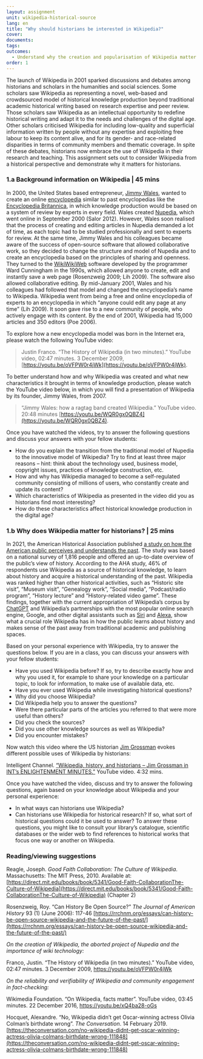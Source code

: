 ```yaml
---
layout: assignment
unit: wikipedia-historical-source 
lang: en
title: "Why should historians be interested in Wikipedia?"
cover:
documents:
tags:
outcomes: 
  - Understand why the creation and popularisation of Wikipedia matter for historians 
order: 1
---
```

The launch of Wikipedia in 2001 sparked discussions and debates among historians and scholars in the humanities and social sciences. Some scholars saw Wikipedia as representing a novel, web-based and crowdsourced model of historical knowledge production beyond traditional academic historical writing based on research expertise and peer review. Those scholars saw Wikipedia as an intellectual opportunity to redefine historical writing and adapt it to the needs and challenges of the digital age. Other scholars criticised Wikipedia for including low-quality and superficial information written by people without any expertise and exploiting free labour to keep its content alive, and for its gender- and race-related disparities in terms of community members and thematic coverage. In spite of these debates, historians now embrace the use of Wikipedia in their research and teaching. This assignment sets out to consider Wikipedia from a historical perspective and demonstrate why it matters for historians.

<!-- more -->

<!-- briefing-student -->

### 1.a Background information on Wikipedia | 45 mins
<!-- section-contents -->

In 2000, the United States based entrepreneur, [Jimmy Wales](https://en.wikipedia.org/wiki/Jimmy_Wales), wanted to create an online [encyclopedia](https://en.wikipedia.org/wiki/Encyclopedia) similar to past encyclopedias like the [Encyclopedia Britannica](https://www.britannica.com/), in which knowledge production would be based on a system of review by experts in every field. Wales created [Nupedia](https://en.wikipedia.org/wiki/Nupedia), which went online in September 2000 (Salor 2012). However, Wales soon realised that the process of creating and editing articles in Nupedia demanded a lot of time, as each topic had to be studied professionally and sent to experts for review. At the same time, Jimmy Wales and his colleagues became aware of the success of open-source software that allowed collaborative work, so they decided to change the structure and model of Nupedia and to create an encyclopedia based on the principles of sharing and openness. They turned to the [WikiWikiWeb](https://en.wikipedia.org/wiki/WikiWikiWeb) software developed by the programmer Ward Cunningham in the 1990s, which allowed anyone to create, edit and instantly save a web page (Rosenzweig 2009; Lih 2009). The software also allowed collaborative editing. By mid-January 2001, Wales and his colleagues had followed that model and changed the encyclopedia’s name to Wikipedia. Wikipedia went from being a free and online encyclopedia of experts to an encyclopedia in which “anyone could edit any page at any time” (Lih 2009). It soon gave rise to a new community of people, who actively engage with its content. By the end of 2001, Wikipedia had 15,000 articles and 350 editors (Poe 2006).

To explore how a new encyclopedia model was born in the Internet era, please watch the following YouTube video: 

> Justin Franco. “The History of Wikipedia (in two minutes).” YouTube video, 02:47 minutes. 3 December 2009, [https://youtu.be/oVFPW0r4jWk](https://youtu.be/oVFPW0r4jWk). 

To better understand how and why Wikipedia was created and what new characteristics it brought in terms of knowledge production, please watch the YouTube video below, in which you will find a presentation of Wikipedia by its founder, Jimmy Wales, from 2007.

> “Jimmy Wales: how a ragtag band created Wikipedia.” YouTube video. 20:48 minutes [https://youtu.be/WQR0gx0QBZ4](https://youtu.be/WQR0gx0QBZ4).
 

Once you have watched the videos, try to answer the following questions and discuss your answers with your fellow students:
- How do you explain the transition from the traditional model of Nupedia to the innovative model of Wikipedia? Try to find at least three major reasons – hint: think about the technology used, business model, copyright issues, practices of knowledge construction, etc.
- How and why has Wikipedia managed to become a self-regulated community consisting of millions of users, who constantly create and update its content?
- Which characteristics of Wikipedia as presented in the video did you as historians find most interesting?
- How do these characteristics affect historical knowledge production in the digital age?

<!-- section -->

### 1.b Why does Wikipedia matter for historians? | 25 mins
<!-- section-contents -->

In 2021, the American Historical Association published [a study on how the American public perceives and understands the past](https://www.historians.org/research-and-publications/perspectives-on-history/september-2021/a-snapshot-of-the-publics-views-on-history-national-poll-offers-valuable-insights-for-historians-and-advocates). The study was based on a national survey of 1,816 people and offered an up-to-date overview of the public’s view of history. According to the AHA study, 46% of respondents use Wikipedia as a source of historical knowledge, to learn about history and acquire a historical understanding of the past. Wikipedia was ranked higher than other historical activities, such as “Historic site visit”, “Museum visit”, “Genealogy work”, “Social media”, “Podcast/radio program”, “History lecture” and “History-related video game”. These findings, together with the current appropriation of Wikipedia’s corpus by [ChatGPT](https://en.wikipedia.org/wiki/ChatGPT) and Wikipedia’s partnerships with the most popular online search engine, Google, and other digital assistants such as [Siri](https://en.wikipedia.org/wiki/Siri) and [Alexa](https://en.wikipedia.org/wiki/Amazon_Alexa), show what a crucial role Wikipedia has in how the public learns about history and makes sense of the past away from traditional academic and publishing spaces. 

Based on your personal experience with Wikipedia, try to answer the questions below. If you are in a class, you can discuss your answers with your fellow students:

- Have you used Wikipedia before? If so, try to describe exactly how and why you used it, for example to share your knowledge on a particular topic, to look for information, to make use of available data, etc.
- Have you ever used Wikipedia while investigating historical questions? 
- Why did you choose Wikipedia?
- Did Wikipedia help you to answer the questions?
- Were there particular parts of the articles you referred to that were more useful than others?
- Did you check the sources?
- Did you use other knowledge sources as well as Wikipedia?
- Did you encounter mistakes? 

Now watch this video where the US historian [Jim Grossman](https://www.historians.org/person/jim-grossman/) evokes different possible uses of Wikipedia by historians: 

Intelligent Channel. [“Wikipedia, history, and historians – Jim Grossman in INT’s ENLIGHTENMENT MINUTES.”](https://youtu.be/S-Yj7V6d54Q) YouTube video. 4:32 mins.   

Once you have watched the video, discuss and try to answer the following questions, again based on your knowledge about Wikipedia and your personal experience:
- In what ways can historians use Wikipedia? 
- Can historians use Wikipedia for historical research? If so, what sort of historical questions could it be used to answer? 
To answer these questions, you might like to consult your library’s catalogue, scientific databases or the wider web to find references to historical works that focus one way or another on Wikipedia. 

<!-- section -->

### Reading/viewing suggestions
<!-- section-contents --> 
Reagle, Joseph. *Good Faith Collaboration: The Culture of Wikipedia*. Massachusetts: The MIT Press, 2010. Available at: [https://direct.mit.edu/books/book/5341/Good-Faith-CollaborationThe-Culture-of-Wikipedia](https://direct.mit.edu/books/book/5341/Good-Faith-CollaborationThe-Culture-of-Wikipedia) (Chapter 2)

Rosenzweig, Roy. “Can History Be Open Source?” *The Journal of American History* 93 (1) (June 2006): 117-46 [https://rrchnm.org/essays/can-history-be-open-source-wikipedia-and-the-future-of-the-past/](https://rrchnm.org/essays/can-history-be-open-source-wikipedia-and-the-future-of-the-past/)

*On the creation of Wikipedia, the aborted project of Nupedia and the importance of wiki technology:*

Franco, Justin. “The History of Wikipedia (in two minutes).” YouTube video, 02:47 minutes. 3 December 2009, https://youtu.be/oVFPW0r4jWk

*On the reliability and verifiability of Wikipedia and community engagement in fact-checking:* 

Wikimedia Foundation. “On Wikipedia, facts matter”. YouTube video, 03:45 minutes. 22 December 2016, https://youtu.be/xQ4ba28-oGs 

Hocquet, Alexandre. “No, Wikipedia didn’t get Oscar-winning actress Olivia Colman’s birthdate wrong”. *The Conversation*. 14 February 2019. [https://theconversation.com/no-wikipedia-didnt-get-oscar-winning-actress-olivia-colmans-birthdate-wrong-111848](https://theconversation.com/no-wikipedia-didnt-get-oscar-winning-actress-olivia-colmans-birthdate-wrong-111848)


<!-- briefing-student -->